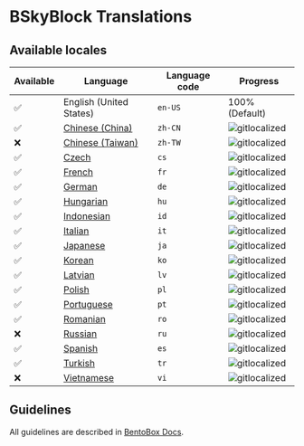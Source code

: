 # BSkyBlock Translations

## Available locales

| Available | Language | Language code | Progress |
| --- | ---------- | --- | ----------- |
| ✅ | English (United States) | `en-US` | 100% (Default) |
| ✅ | [Chinese (China)](https://gitlocalize.com/repo/2953/zh-CN/src/main/resources/locales) | `zh-CN` | ![gitlocalized](https://gitlocalize.com/repo/2953/zh-CN//badge.svg) |
| ❌ | [Chinese (Taiwan)](https://gitlocalize.com/repo/2953/zh-TW/src/main/resources/locales) | `zh-TW` | ![gitlocalized](https://gitlocalize.com/repo/2953/zh-TW//badge.svg) |
| ✅ | [Czech](https://gitlocalize.com/repo/2953/cs/src/main/resources/locales) | `cs` | ![gitlocalized](https://gitlocalize.com/repo/2953/cs/badge.svg) |
| ✅ | [French](https://gitlocalize.com/repo/2953/fr/src/main/resources/locales) | `fr` | ![gitlocalized](https://gitlocalize.com/repo/2953/fr/badge.svg) |
| ✅ | [German](https://gitlocalize.com/repo/2953/de/src/main/resources/locales) | `de` | ![gitlocalized](https://gitlocalize.com/repo/2953/de/badge.svg) |
| ✅ | [Hungarian](https://gitlocalize.com/repo/2953/hu/src/main/resources/locales) | `hu` | ![gitlocalized](https://gitlocalize.com/repo/2953/hu/badge.svg) |
| ✅ | [Indonesian](https://gitlocalize.com/repo/2953/id/src/main/resources/locales) | `id` | ![gitlocalized](https://gitlocalize.com/repo/2953/id/badge.svg) |
| ✅ | [Italian](https://gitlocalize.com/repo/2953/it/src/main/resources/locales) | `it` | ![gitlocalized](https://gitlocalize.com/repo/2953/it/badge.svg) |
| ✅ | [Japanese](https://gitlocalize.com/repo/2953/ja/src/main/resources/locales) | `ja` | ![gitlocalized](https://gitlocalize.com/repo/2953/ja/badge.svg) |
| ✅ | [Korean](https://gitlocalize.com/repo/2953/ko/src/main/resources/locales) | `ko` | ![gitlocalized](https://gitlocalize.com/repo/2953/ko/badge.svg) |
| ✅ | [Latvian](https://gitlocalize.com/repo/2953/lv/src/main/resources/locales) | `lv` | ![gitlocalized](https://gitlocalize.com/repo/2953/lv/badge.svg) |
| ✅ | [Polish](https://gitlocalize.com/repo/2953/pl/src/main/resources/locales) | `pl` | ![gitlocalized](https://gitlocalize.com/repo/2953/pl/badge.svg) |
| ✅ | [Portuguese](https://gitlocalize.com/repo/2953/pt/src/main/resources/locales) | `pt` | ![gitlocalized](https://gitlocalize.com/repo/2953/pt/badge.svg) |
| ✅ | [Romanian](https://gitlocalize.com/repo/2953/ro/src/main/resources/locales) | `ro` | ![gitlocalized](https://gitlocalize.com/repo/2953/ro/badge.svg) |
| ❌ | [Russian](https://gitlocalize.com/repo/2953/ru/src/main/resources/locales) | `ru` | ![gitlocalized](https://gitlocalize.com/repo/2953/ru/badge.svg) |
| ✅ | [Spanish](https://gitlocalize.com/repo/2953/es/src/main/resources/locales) | `es` | ![gitlocalized](https://gitlocalize.com/repo/2953/es/badge.svg) |
| ✅ | [Turkish](https://gitlocalize.com/repo/2953/tr/src/main/resources/locales) | `tr` | ![gitlocalized](https://gitlocalize.com/repo/2953/tr/badge.svg) |
| ❌ | [Vietnamese](https://gitlocalize.com/repo/2953/vi/src/main/resources/locales) | `vi` | ![gitlocalized](https://gitlocalize.com/repo/2953/vi/badge.svg) |

## Guidelines
All guidelines are described in [BentoBox Docs](/BentoBox/Translate-BentoBox-and-addons#guidelines).